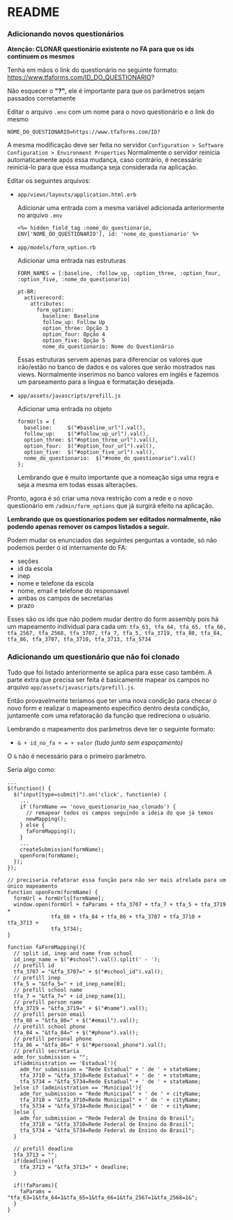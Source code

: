 # README

### Adicionando novos questionários

**Atenção: CLONAR questionário existente no FA para que os ids continuem os mesmos**

Tenha em mãos o link do questionário no seguinte formato: https://www.tfaforms.com/ID_DO_QUESTIONARIO?

Não esquecer o **"?"**, ele é importante para que os parâmetros sejam passados corretamente

Editar o arquivo `.env` com um nome para o novo questionário e o link do mesmo
```
NOME_DO_QUESTIONARIO=https://www.tfaforms.com/ID?
```

A mesma modificação deve ser feita no servidor
`Configuration > Software Configuration > Environment Properties`
Normalmente o servidor reinicia automaticamente após essa mudança, caso contrário, é necessário reiniciá-lo para que essa mudança seja considerada na aplicação.

Editar os seguintes arquivos:

- `app/views/layouts/application.html.erb`

  Adicionar uma entrada com a mesma variável adicionada anteriormente no arquivo `.env`

  `<%= hidden_field_tag :nome_do_questionario, ENV['NOME_DO_QUESTIONARIO'], id: 'nome_do_questionario' %>`


- `app/models/form_option.rb`

  Adicionar uma entrada nas estruturas
  ```
  FORM_NAMES = [:baseline, :follow_up, :option_three, :option_four, :option_five, :nome_do_questionario]

  pt-BR:
    activerecord:
      attributes:
        form_option:
          baseline: Baseline
          follow_up: Follow Up
          option_three: Opção 3
          option_four: Opção 4
          option_five: Opção 5
          nome_do_questionario: Nome do Questionário
  ```
  Essas estruturas servem apenas para diferenciar os valores que irão/estão no banco de dados e os valores que serão mostrados nas views. Normalmente inserimos no banco valores em inglês e fazemos um parseamento para a língua e formatação desejada.

- `app/assets/javascripts/prefill.js`

  Adicionar uma entrada no objeto

  ```
  formUrls = {
    baseline:     $("#baseline_url").val(),
    follow_up:    $("#follow_up_url").val(),
    option_three: $("#option_three_url").val(),
    option_four:  $("#option_four_url").val(),
    option_five:  $("#option_five_url").val(),
    nome_do_questionario:  $("#nome_do_questionario").val()
  };
  ```

  Lembrando que é muito importante que a nomeação siga uma regra e seja a mesma em todas essas alterações.

Pronto, agora é só criar uma nova restrição com a rede e o novo questionário em `/admin/form_options` que já surgirá efeito na aplicação.


**Lembrando que os questionarios podem ser editados normalmente, não podendo apenas remover os campos listados a seguir.**

Podem mudar os enunciados das seguintes perguntas a vontade, só não podemos perder o id internamente do FA:
- seções
- id da escola
- inep
- nome e telefone da escola
- nome, email e telefone do responsavel
- ambas os campos de secretarias
- prazo

Esses são os ids que não podem mudar dentro do form assembly pois há um mapeamento individual para cada um:
 `tfa_63, tfa_64, tfa_65, tfa_66, tfa_2567, tfa_2568, tfa_3707, tfa_7, tfa_5, tfa_3719, tfa_80, tfa_84, tfa_86, tfa_3707, tfa_3710, tfa_3713, tfa_5734`


### Adicionando um questionário que não foi clonado

Tudo que foi listado anteriormente se aplica para esse caso também. A parte extra que precisa ser feita é basicamente mapear os campos no arquivo `app/assets/javascripts/prefill.js`.

Então provavelmente teríamos que ter uma nova condição para checar o novo form e realizar o mapeamento específico dentro desta condição, juntamente com uma refatoração da função que redireciona o usuário.

Lembrando o mapeamento dos parâmetros deve ter o seguinte formato:
 - `& + id_no_fa + = + valor` _(tudo junto sem espaçamento)_

 O `&` não é necessário para o primeiro parâmetro.

Seria algo como:

```
...
$(function() {
  $("input[type=submit]").on('click', function(e) {
    ...
    if (formName == 'novo_questionario_nao_clonado') {
      // remapear todos os campos seguindo a ideia do que já temos
      newMapping();
    } else {
      faFormMapping();
    }
    ...
    createSubmission(formName);
    openForm(formName);
  });
});

// precisaria refatorar essa função para não ser mais atrelada para um único mapeamento
function openForm(formName) {
  formUrl = formUrls[formName];
  window.open(formUrl + faParams + tfa_3707 + tfa_7 + tfa_5 + tfa_3719 +
              tfa_80 + tfa_84 + tfa_86 + tfa_3707 + tfa_3710 + tfa_3713 +
              tfa_5734);
}

function faFormMapping(){
  // split id, inep and name from school
  id_inep_name = $("#school").val().split(' - ');
  // prefill id
  tfa_3707 = "&tfa_3707=" + $("#school_id").val();
  // prefill inep
  tfa_5 = "&tfa_5=" + id_inep_name[0];
  // prefill school name
  tfa_7 = "&tfa_7=" + id_inep_name[1];
  // prefill person name
  tfa_3719 = "&tfa_3719=" + $("#name").val();
  // prefill person email
  tfa_80 = "&tfa_80=" + $("#email").val();
  // prefill school phone
  tfa_84 = "&tfa_84=" + $("#phone").val();
  // prefill personal phone
  tfa_86 = "&tfa_86=" + $("#personal_phone").val();
  // prefill secretaria
  adm_for_submission = "";
  if(administration == 'Estadual'){
    adm_for_submission = "Rede Estadual" + ' de ' + stateName;
    tfa_3710 = "&tfa_3710=Rede Estadual" + ' de ' + stateName;
    tfa_5734 = "&tfa_5734=Rede Estadual" + ' de ' + stateName;
  }else if (administration == 'Municipal'){
    adm_for_submission = "Rede Municipal" + ' de ' + cityName;
    tfa_3710 = "&tfa_3710=Rede Municipal" + ' de ' + cityName;
    tfa_5734 = "&tfa_5734=Rede Municipal" + ' de ' + cityName;
  }else {
    adm_for_submission = "Rede Federal de Ensino do Brasil";
    tfa_3710 = "&tfa_3710=Rede Federal de Ensino do Brasil";
    tfa_5734 = "&tfa_5734=Rede Federal de Ensino do Brasil";
  }

  // prefill deadline
  tfa_3713 = "";
  if(deadline){
    tfa_3713 = "&tfa_3713=" + deadline;
  }

  if(!faParams){
    faParams = "tfa_63=1&tfa_64=1&tfa_65=1&tfa_66=1&tfa_2567=1&tfa_2568=1&";
  }
}
```
